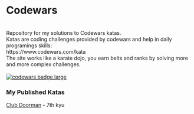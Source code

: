 # Codewars
</br>
Repository for my solutions to Codewars katas.</br>
Katas are coding challenges provided by codewars and help in daily programings skills:</br>
https://www.codewars.com/kata</br>
The site works like a karate dojo, you earn belts and ranks by solving more and more complex challenges.</br>
</br>
<a target="_blank" href="https://www.codewars.com/users/brudolce"><img src="https://www.codewars.com/users/brudolce/badges/large" alt="codewars badge large" /></a>
</br>

### My Published Katas
<a href="https://www.codewars.com/kata/5c563cb78dac1951c2d60f01"> Club Doorman</a> - 7th kyu
